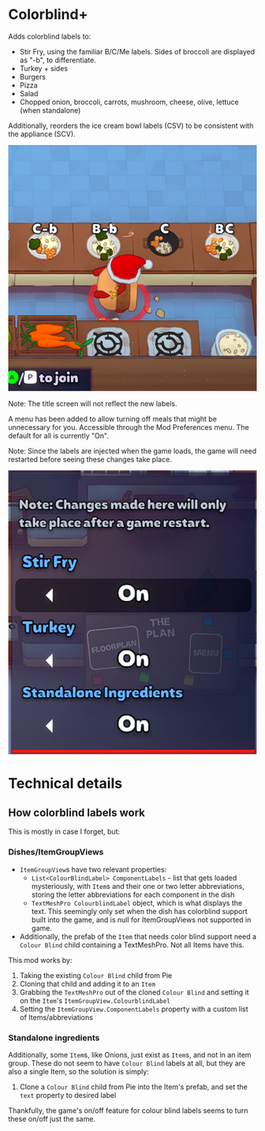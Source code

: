 # Colorblind+

Adds colorblind labels to:
* Stir Fry, using the familiar B/C/Me labels. Sides of broccoli are displayed as "-b", to differentiate.
* Turkey + sides
* Burgers
* Pizza
* Salad
* Chopped onion, broccoli, carrots, mushroom, cheese, olive, lettuce (when standalone)

Additionally, reorders the ice cream bowl labels (CSV) to be consistent with the appliance (SCV).

![preview](./img/preview.png)

Note: The title screen will not reflect the new labels.

A menu has been added to allow turning off meals that might be unnecessary for you. Accessible through the Mod Preferences menu. The default for all is currently "On".

Note: Since the labels are injected when the game loads, the game will need restarted before seeing these changes take place.

![menu preview](./img/menu.png)

# Technical details

## How colorblind labels work

This is mostly in case I forget, but:

### Dishes/ItemGroupViews
* `ItemGroupView`s have two relevant properties:
    * `List<ColourBlindLabel> ComponentLabels` - list that gets loaded mysteriously, with `Item`s and their one or two letter abbreviations, storing the letter abbreviations for each component in the dish
    * `TextMeshPro ColourblindLabel` object, which is what displays the text. This seemingly only set when the dish has colorblind support built into the game, and is null for ItemGroupViews not supported in game.
* Additionally, the prefab of the `Item` that needs color blind support need a `Colour Blind` child containing a TextMeshPro. Not all Items have this.

This mod works by:
1. Taking the existing `Colour Blind` child from Pie
2. Cloning that child and adding it to an `Item`
3. Grabbing the `TextMeshPro` out of the cloned `Colour Blind` and setting it on the `Item`'s `ItemGroupView.ColourblindLabel`
4. Setting the `ItemGroupView.ComponentLabels` property with a custom list of Items/abbreviations

### Standalone ingredients
Additionally, some `Item`s, like Onions, just exist as `Item`s, and not in an item group. These do not seem to have `Colour Blind` labels at all, but they are also a single Item, so the solution is simply:
1. Clone a `Colour Blind` child from Pie into the Item's prefab, and set the `text` property to desired label

Thankfully, the game's on/off feature for colour blind labels seems to turn these on/off just the same.

